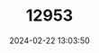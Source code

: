 ---
title: "12953"
category: "Megalagrion jugorum"
draft: false
date: 2024-02-22 13:03:50
languages:
  English: ["Maui Upland Damselfly"]
---